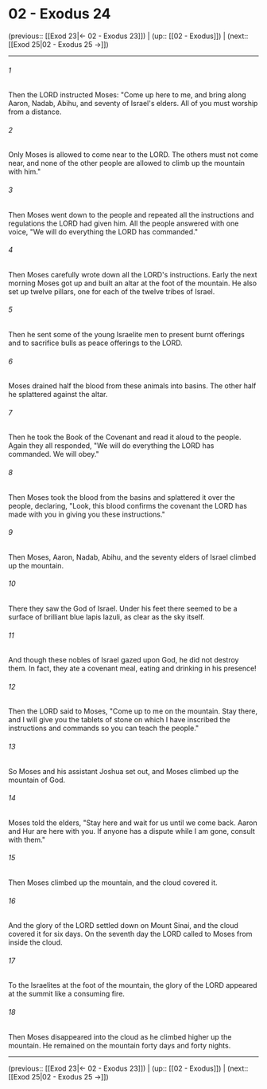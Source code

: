 # 02 - Exodus 24

(previous:: [[Exod 23|← 02 - Exodus 23]]) | (up:: [[02 - Exodus]]) | (next:: [[Exod 25|02 - Exodus 25 →]])

***


###### 1 
Then the LORD instructed Moses: "Come up here to me, and bring along Aaron, Nadab, Abihu, and seventy of Israel's elders. All of you must worship from a distance. 

###### 2 
Only Moses is allowed to come near to the LORD. The others must not come near, and none of the other people are allowed to climb up the mountain with him." 

###### 3 
Then Moses went down to the people and repeated all the instructions and regulations the LORD had given him. All the people answered with one voice, "We will do everything the LORD has commanded." 

###### 4 
Then Moses carefully wrote down all the LORD's instructions. Early the next morning Moses got up and built an altar at the foot of the mountain. He also set up twelve pillars, one for each of the twelve tribes of Israel. 

###### 5 
Then he sent some of the young Israelite men to present burnt offerings and to sacrifice bulls as peace offerings to the LORD. 

###### 6 
Moses drained half the blood from these animals into basins. The other half he splattered against the altar. 

###### 7 
Then he took the Book of the Covenant and read it aloud to the people. Again they all responded, "We will do everything the LORD has commanded. We will obey." 

###### 8 
Then Moses took the blood from the basins and splattered it over the people, declaring, "Look, this blood confirms the covenant the LORD has made with you in giving you these instructions." 

###### 9 
Then Moses, Aaron, Nadab, Abihu, and the seventy elders of Israel climbed up the mountain. 

###### 10 
There they saw the God of Israel. Under his feet there seemed to be a surface of brilliant blue lapis lazuli, as clear as the sky itself. 

###### 11 
And though these nobles of Israel gazed upon God, he did not destroy them. In fact, they ate a covenant meal, eating and drinking in his presence! 

###### 12 
Then the LORD said to Moses, "Come up to me on the mountain. Stay there, and I will give you the tablets of stone on which I have inscribed the instructions and commands so you can teach the people." 

###### 13 
So Moses and his assistant Joshua set out, and Moses climbed up the mountain of God. 

###### 14 
Moses told the elders, "Stay here and wait for us until we come back. Aaron and Hur are here with you. If anyone has a dispute while I am gone, consult with them." 

###### 15 
Then Moses climbed up the mountain, and the cloud covered it. 

###### 16 
And the glory of the LORD settled down on Mount Sinai, and the cloud covered it for six days. On the seventh day the LORD called to Moses from inside the cloud. 

###### 17 
To the Israelites at the foot of the mountain, the glory of the LORD appeared at the summit like a consuming fire. 

###### 18 
Then Moses disappeared into the cloud as he climbed higher up the mountain. He remained on the mountain forty days and forty nights.

***

(previous:: [[Exod 23|← 02 - Exodus 23]]) | (up:: [[02 - Exodus]]) | (next:: [[Exod 25|02 - Exodus 25 →]])
